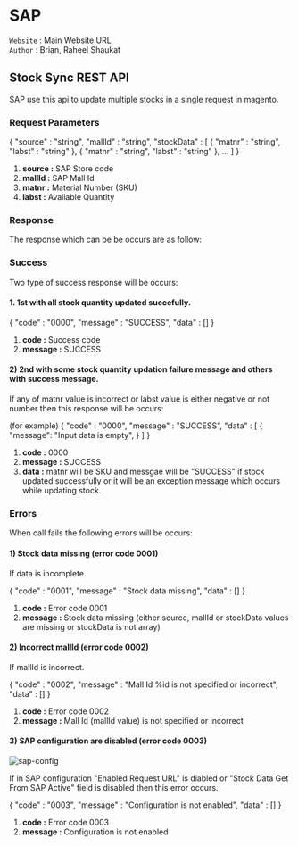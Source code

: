 # SAP

`Website` : Main Website URL  
`Author` : Brian, Raheel Shaukat  

## Stock Sync REST API

SAP use this api to update multiple stocks in a single request in magento.

### Request Parameters
{
    "source" : "string",
    "mallId" : "string",
    "stockData" : [
        {
            "matnr" : "string",
            "labst" : "string"
        },
        {
            "matnr" : "string",
            "labst" : "string"
        },
        ...
    ]
}

1. **source :** SAP Store code
2. **mallId :** SAP Mall Id
3. **matnr :** Material Number (SKU)
4. **labst :** Available Quantity

### Response

The response which can be be occurs are as follow:

### Success

Two type of success response will be occurs:

#### 1. 1st with all stock quantity updated succefully.

{
    "code" : "0000",
    "message" : "SUCCESS",
    "data" : []
}

1. **code :** Success code
2. **message :** SUCCESS

#### 2) 2nd with some stock quantity updation failure message and others with success message.

If any of matnr value is incorrect or labst value is either negative or not number then this response will be occurs:

(for example)
{
    "code" : "0000",
    "message" : "SUCCESS",
    "data" : [
        {
            "message": "Input data is empty",
        }
    ]
}

1. **code :** 0000
2. **message :** SUCCESS
3. **data :** matnr will be SKU and messgae will be "SUCCESS" if stock updated successfully or it will be an exception message which occurs while updating stock.

### Errors

When call fails the following errors will be occurs:

#### 1) Stock data missing (error code 0001)

If data is incomplete.

{
    "code" : "0001",
    "message" : "Stock data missing",
    "data" : []
}

1. **code :** Error code 0001
2. **message :** Stock data missing (either source, mallId or stockData values are missing or stockData is not array)

#### 2) Incorrect mallId (error code 0002)

If mallId is incorrect.

{
    "code" : "0002",
    "message" : "Mall Id %id is not specified or incorrect",
    "data" : []
}

1. **code :** Error code 0002
2. **message :** Mall Id (mallId value) is not specified or incorrect

#### 3) SAP configuration are disabled (error code 0003)

![sap-config](https://nimbus-screenshots.s3.amazonaws.com/s/a21d732afb0a54e73155141d71f8f39e.png)

If in SAP configuration "Enabled Request URL" is diabled or "Stock Data Get From SAP Active" field is disabled then this error occurs.

{
    "code" : "0003",
    "message" : "Configuration is not enabled",
    "data" : []
}

1. **code :** Error code 0003
2. **message :** Configuration is not enabled
